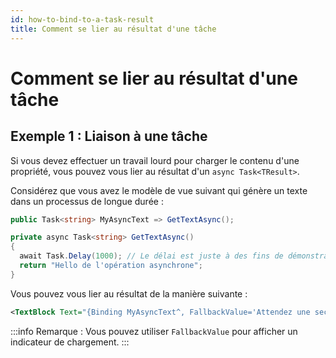 ```yaml
---
id: how-to-bind-to-a-task-result
title: Comment se lier au résultat d'une tâche
---
```



# Comment se lier au résultat d'une tâche

## Exemple 1 : Liaison à une tâche

Si vous devez effectuer un travail lourd pour charger le contenu d'une propriété, vous pouvez vous lier au résultat d'un `async Task<TResult>`.

Considérez que vous avez le modèle de vue suivant qui génère un texte dans un processus de longue durée :

```csharp
public Task<string> MyAsyncText => GetTextAsync();

private async Task<string> GetTextAsync()
{
  await Task.Delay(1000); // Le délai est juste à des fins de démonstration
  return "Hello de l'opération asynchrone";
}
```

Vous pouvez vous lier au résultat de la manière suivante :

```xml
<TextBlock Text="{Binding MyAsyncText^, FallbackValue='Attendez une seconde'}" />
```

:::info
Remarque : Vous pouvez utiliser `FallbackValue` pour afficher un indicateur de chargement.
:::
